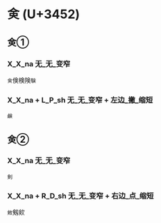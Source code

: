 # 㑒 (U+3452)

## 㑒①

### X_X_na 无_无_变窄
`㑒`倹検険`験`

### X_X_na + L_P_sh 无_无_变窄 + 左边_撇_缩短
`鹸`

## 㑒②

### X_X_na 无_无_变窄
`剣`

### X_X_na + R_D_sh 无_无_变窄 + 右边_点_缩短
`㪘`剱㰸